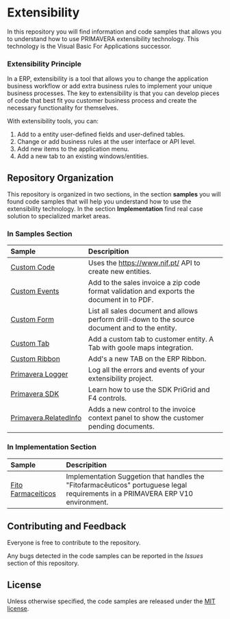 # Extensibility

In this repository you will find information and code samples that allows you to understand how to use PRIMAVERA extensibility technology. This technology is the Visual Basic For Applications successor.

###  Extensibility Principle

In a ERP, extensibility is a tool that allows you to change the application business workflow or add extra business rules to implement your unique business processes.
The key to extensibility is that you can develop pieces of code that best fit you customer business process and create the necessary functionality for themselves.

With extensibility tools, you can:
1) Add to a entity user-defined fields and user-defined tables.
2) Change or add business rules at the user interface or API level.
3) Add new items to the application menu.
4) Add a new tab to an existing windows/entities.

## Repository Organization

This repository is organized in two sections, in the section **samples** you will found code samples that will help you understand how to use  the extensibility technology. In the section **Implementation** find real case solution to specialized market  areas.

### In Samples Section

| Sample                                 | Descripition     |
| :------------------------------------- | :--------------- |
| [Custom Code](samples/Custom%20Code) | Uses the https://www.nif.pt/ API to create new entities. |
| [Custom Events](samples/Custom%20Events) | Add to the sales invoice a zip code format validation and exports the document in to PDF. |
| [Custom Form](samples/Custom%20Form) | List all sales document and allows perform drill-down to the source document and to the entity. |
| [Custom Tab](samples/Custom%20Tabs) | Add a custom tab to customer entity. A Tab with goole maps integration. |
| [Custom Ribbon](samples/Custom%20Ribbon) | Add's a new TAB on the ERP Ribbon. |
| [Primavera Logger ](samples/Primavera%20Logger)| Log all the errors and events of your extensibility project. |
| [Primavera SDK](samples/Primavera%20SDK) | Learn how to use the SDK PriGrid and F4 controls. |
| [Primavera.RelatedInfo](samples/Primavera.RelatedInfo) | Adds a new control to the invoice context panel to show the customer pending documents.|

### In Implementation Section

| Sample                                 | Descripition     |
| :------------------------------------- | :--------------- |
| [Fito Farmaceiticos](Implementation/SIFitofarmaceuticos) | Implementation Suggetion that handles the "Fitofarmacêuticos" portuguese legal requirements in a PRIMAVERA ERP V10 environment. |

## Contributing and Feedback

Everyone is free to contribute to the repository.

Any bugs detected in the code samples can be reported in the *Issues* section of this repository.

## License

Unless otherwise specified, the code samples are released under the [MIT license](https://pt.wikipedia.org/wiki/Licen%C3%A7a_MIT).
